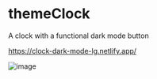 # themeClock

A clock with a functional dark mode button

https://clock-dark-mode-lg.netlify.app/

![image](https://user-images.githubusercontent.com/72318958/185804802-cdf07351-c2b6-4292-a2c4-d5fff4aa3da5.png)
